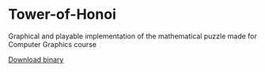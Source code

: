 # Tower-of-Honoi
Graphical and playable implementation of the mathematical puzzle made for Computer Graphics course

[Download binary](https://github.com/Hybrid-SyntaX/Tower-of-Honoi/releases/download/1.0/Tower.of.Honoi.zip)
